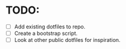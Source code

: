 # TODO:
- [ ] Add existing dotfiles to repo.
- [ ] Create a bootstrap script.
- [ ] Look at other public dotfiles for inspiration.
